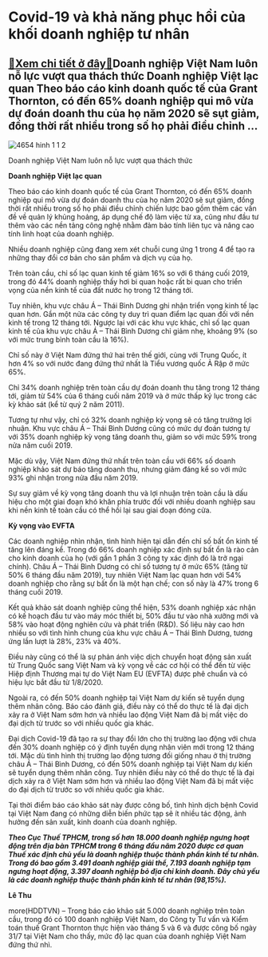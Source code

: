 Covid-19 và khả năng phục hồi của khối doanh nghiệp tư nhân
===========================================================

[:gift:Xem chi tiết ở đây:gift:](https://hddtvn.com/covid-19-va-kha-nang-phuc-hoi-cua-khoi-doanh-nghiep-tu-nhan/)Doanh nghiệp Việt Nam luôn nỗ lực vượt qua thách thức Doanh nghiệp Việt lạc quan Theo báo cáo kinh doanh quốc tế của Grant Thornton, có đến 65% doanh nghiệp qui mô vừa dự đoán doanh thu của họ năm 2020 sẽ sụt giảm, đồng thời rất nhiều trong số họ phải điều chỉnh …
------------------------------------------------------------------------------------------------------------------------------------------------------------------------------------------------------------------------------------------------------------------------





![4654 hinh 1 1 2](https://haiquanonline.com.vn/stores/news_dataimages/hoalt/072020/29/10/in_article/4654_Hinh_1_1_2.jpg?rt=20200801201420 "undefined")


Doanh nghiệp Việt Nam luôn nỗ lực vượt qua thách thức



**Doanh nghiệp Việt lạc quan**


Theo báo cáo kinh doanh quốc tế của Grant Thornton, có đến 65% doanh nghiệp qui mô vừa dự đoán doanh thu của họ năm 2020 sẽ sụt giảm, đồng thời rất nhiều trong số họ phải điều chỉnh chiến lược bao gồm thêm các vấn đề về quản lý khủng hoảng, áp dụng chế độ làm việc từ xa, cũng như đầu tư thêm vào các nền tảng công nghệ nhằm đảm bảo tính liên tục và nâng cao tính linh hoạt của doanh nghiệp.


Nhiều doanh nghiệp cũng đang xem xét chuỗi cung ứng 1 trong 4 để tạo ra những thay đổi cơ bản cho sản phẩm và dịch vụ của họ.


Trên toàn cầu, chỉ số lạc quan kinh tế giảm 16% so với 6 tháng cuối 2019, trong đó 44% doanh nghiệp thấy hơi bi quan hoặc rất bi quan cho triển vọng của nền kinh tế của đất nước họ trong 12 tháng tới.


Tuy nhiên, khu vực châu Á – Thái Bình Dương ghi nhận triển vọng kinh tế lạc quan hơn. Gần một nửa các công ty duy trì quan điểm lạc quan đối với nền kinh tế trong 12 tháng tới. Ngược lại với các khu vực khác, chỉ số lạc quan kinh tế của khu vực châu Á – Thái Bình Dương chỉ giảm nhẹ, khoảng 9% (so với mức trung bình toàn cầu là 16%).


Chỉ số này ở Việt Nam đứng thứ hai trên thế giới, cùng với Trung Quốc, ít hơn 4% so với nước đang đứng thứ nhất là Tiểu vương quốc Ả Rập ở mức 65%.


Chỉ 34% doanh nghiệp trên toàn cầu dự đoán doanh thu tăng trong 12 tháng tới, giảm từ 54% của 6 tháng cuối năm 2019 và ở mức thấp kỷ lục trong các kỳ khảo sát (kể từ quý 2 năm 2011).


Tương tự như vậy, chỉ có 32% doanh nghiệp kỳ vọng sẽ có tăng trưởng lợi nhuận. Khu vực châu Á – Thái Bình Dương cũng có mức dự đoán tương tự với 35% doanh nghiệp kỳ vọng tăng doanh thu, giảm so với mức 59% trong nửa năm cuối 2019.


Mặc dù vậy, Việt Nam đứng thứ nhất trên toàn cầu với 66% số doanh nghiệp khảo sát dự báo tăng doanh thu, nhưng giảm đáng kể so với mức 93% ghi nhận trong nửa đầu năm 2019.


Sự suy giảm về kỳ vọng tăng doanh thu và lợi nhuận trên toàn cầu là dấu hiệu cho một giai đoạn khó khăn phía trước đối với nhiều doanh nghiệp sau khi nền kinh tế toàn cầu có thể hồi lại sau giai đoạn đóng cửa.


**Kỳ vọng vào EVFTA**


Các doanh nghiệp nhìn nhận, tình hình hiện tại dẫn đến chỉ số bất ổn kinh tế tăng lên đáng kể. Trong đó 66% doanh nghiệp xác định sự bất ổn là rào cản cho kinh doanh của họ (với gần 1 phần 3 công ty xác định đó là trở ngại chính). Châu Á – Thái Bình Dương có chỉ số tương tự ở mức 65% (tăng từ 50% 6 tháng đầu năm 2019), tuy nhiên Việt Nam lạc quan hơn với 54% doanh nghiệp cho rằng sự bất ổn là một hạn chế; con số này là 47% trong 6 tháng cuối 2019.


Kết quả khảo sát doanh nghiệp cũng thể hiện, 53% doanh nghiệp xác nhận có kế hoạch đầu tư vào máy móc thiết bị, 50% đầu tư vào nhà xưởng mới và 58% vào hoạt động nghiên cứu và phát triển (R&D). Số liệu này cao hơn nhiều so với tình hình chung của khu vực châu Á – Thái Bình Dương, tương ứng lần lượt là 28%, 23% và 40%.


Điều này cũng có thể là sự phản ánh việc dịch chuyển hoạt động sản xuất từ Trung Quốc sang Việt Nam và kỳ vọng về các cơ hội có thể đến từ việc Hiệp định Thương mại tự do Việt Nam EU (EVFTA) được phê chuẩn và có hiệu lực bắt đầu từ 1/8/2020.


Ngoài ra, có đến 50% doanh nghiệp tại Việt Nam dự kiến sẽ tuyển dụng thêm nhân công. Báo cáo đánh giá, điều này có thể do thực tế là đại dịch xảy ra ở Việt Nam sớm hơn và nhiều lao động Việt Nam đã bị mất việc do đại dịch từ trước so với nhiều quốc gia khác.


Đại dịch Covid-19 đã tạo ra sự thay đổi lớn cho thị trường lao động với chưa đến 30% doanh nghiệp có ý định tuyển dụng nhân viên mới trong 12 tháng tới. Mặc dù tình hình thị trường lao động tương đối giống nhau ở thị trường châu Á – Thái Bình Dương, có đến 50% doanh nghiệp tại Việt Nam dự kiến sẽ tuyển dụng thêm nhân công. Tuy nhiên điều này có thể do thực tế là đại dịch xảy ra ở Việt Nam sớm hơn và nhiều lao động Việt Nam đã bị mất việc do đại dịch từ trước so với nhiều quốc gia khác.


Tại thời điểm báo cáo khảo sát này được công bố, tình hình dịch bệnh Covid tại Việt Nam đang có những diễn biến phức tạp sẽ ít nhiều tác động, ảnh hưởng đến sản xuất, kinh doanh của doanh nghiệp.





***Theo Cục Thuế TPHCM, trong số hơn 18.000 doanh nghiệp ngưng hoạt động trên địa bàn TPHCM trong 6 tháng đầu năm 2020 được cơ quan Thuế xác định chủ yếu là doanh nghiệp thuộc thành phần kinh tế tư nhân. Trong đó bao gồm 3.491 doanh nghiệp giải thể, 7.193 doanh nghiệp tạm ngưng hoạt động, 3.397 doanh nghiệp bỏ địa chỉ kinh doanh. Đây chủ yếu là các doanh nghiệp thuộc thành phần kinh tế tư nhân (98,15%).***








**Lê Thu**



more(HDDTVN) – Trong báo cáo khảo sát 5.000 doanh nghiệp trên toàn cầu, trong đó có 100 doanh nghiệp Việt Nam, do Công ty Tư vấn và Kiểm toán thuế Grant Thornton thực hiện vào tháng 5 và 6 và được công bố ngày 31/7 tại Việt Nam cho thấy, mức độ lạc quan của doanh nghiệp Việt Nam đứng thứ nhì.

